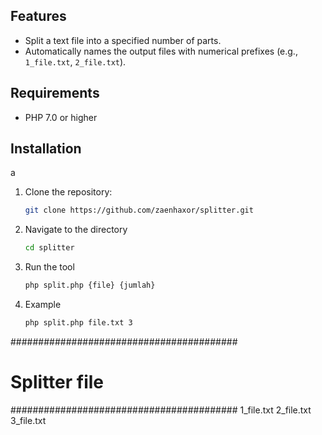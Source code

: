 ## Features

- Split a text file into a specified number of parts.
- Automatically names the output files with numerical prefixes (e.g., `1_file.txt`, `2_file.txt`).

## Requirements

- PHP 7.0 or higher

## Installation
a
1. Clone the repository:
   ```bash
   git clone https://github.com/zaenhaxor/splitter.git
2. Navigate to the directory
   ```bash
   cd splitter
3. Run the tool
   ```bash
   php split.php {file} {jumlah}
4. Example
   ```bash
   php split.php file.txt 3
 #########################################
#           Splitter file               #
#########################################
1_file.txt
2_file.txt
3_file.txt
